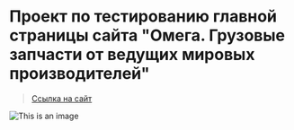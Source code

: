 # Проект по тестированию главной страницы сайта "Омега. Грузовые запчасти от ведущих мировых производителей"
> <a target="_blank" href="https://www.etsp.ru/">Ссылка на сайт</a>

![This is an image](/design/images/omega-slide.jpeg)
